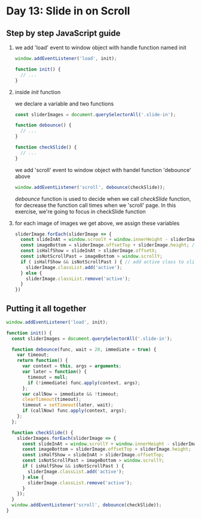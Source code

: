 # Day 13: Slide in on Scroll

## Step by step JavaScript guide

   1. we add 'load' event to window object with handle function named init

      ```javascript
      window.addEventListener('load', init);

      function init() {
        // ...
      }
      ```

   2. inside *init* function

      we declare a variable and two functions

      ```javascript
      const sliderImages = document.querySelectorAll('.slide-in');

      function debounce() {
        // ...
      }

      function checkSlide() {
        // ...
      }
      ```

      we add 'scroll' event to window object with handel function 'debounce' above

      ```javascript
      window.addEventListener('scroll', debounce(checkSlide));
      ```

      *debounce* function is used to decide when we call *checkSlide* function, for decrease the function call times when we 'scroll' page. In this exercise, we're going to focus in checkSlide function

   3. for each image of images we get above, we assign these variables

      ```javascript
      sliderImage.forEach(sliderImage => {
        const slideInAt = window.scroolY + window.innerHeight - sliderImage.height / 2; // get distance when scroll (window.scrollY is distance from top of page, window.innerHeight is height of current window)
        const imageBottom = sliderImage.offsetTop + sliderImage.height; // get distance from the top of page to bottom of image
        const isHalfShow = slideInAt > sliderImage.offsetX;
        const isNotScrollPast = imageBottom > window.scrollY;
        if ( isHalfShow && isNotScrollPast ) { // add active class to sliderImage
          sliderImage.classList.add('active');
        } else {
          sliderImage.classList.remove('active');
        }
      })
      ```

## Putting it all together

```javascript
window.addEventListener('load', init);

function init() {
  const sliderImages = document.querySelectorAll('.slide-in');

  function debounce(func, wait = 20, immediate = true) {
    var timeout;
    return function() {
      var context = this, args = arguments;
      var later = function() {
        timeout = null;
        if (!immediate) func.apply(context, args);
      };
      var callNow = immediate && !timeout;
      clearTimeout(timeout);
      timeout = setTimeout(later, wait);
      if (callNow) func.apply(context, args);
    };
  };

  function checkSlide() {
    sliderImages.forEach(sliderImage => {
      const slideInAt = window.scrollY + window.innerHeight - sliderImage.height / 2;
      const imageBottom = sliderImage.offsetTop + sliderImage.height;
      const isHalfShow = slideInAt > sliderImage.offsetTop;
      const isNotScrollPast = imageBottom > window.scrollY;
      if ( isHalfShow && isNotScrollPast ) {
        sliderImage.classList.add('active');
      } else {
        sliderImage.classList.remove('active');
      }
    });
  }
  window.addEventListener('scroll', debounce(checkSlide));
}
```

